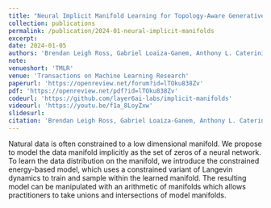 ```yaml
---
title: "Neural Implicit Manifold Learning for Topology-Aware Generative Modelling"
collection: publications
permalink: /publication/2024-01-neural-implicit-manifolds
excerpt: 
date: 2024-01-05
authors: 'Brendan Leigh Ross, Gabriel Loaiza-Ganem, Anthony L. Caterini, <b>Jesse C. Cresswell</b>'
note:
venueshort: 'TMLR'
venue: 'Transactions on Machine Learning Research'
paperurl: 'https://openreview.net/forum?id=lTOku838Zv'
pdf: 'https://openreview.net/pdf?id=lTOku838Zv'
codeurl: 'https://github.com/layer6ai-labs/implicit-manifolds'
videourl: 'https://youtu.be/f1a_8LoyZxw'
slidesurl:
citation: 'Brendan Leigh Ross, Gabriel Loaiza-Ganem, Anthony L. Caterini, and Jesse C. Cresswell. Neural Implicit Manifold Learning for Topology-Aware Generative Modelling. TMLR 2024'
---
```

Natural data is often constrained to a low dimensional manifold. We propose to model the data manifold implicitly as the set of zeros of a neural network. To learn the data distribution on the manifold, we introduce the constrained energy-based model, which uses a constrained variant of Langevin dynamics to train and sample within the learned manifold. The resulting model can be manipulated with an arithmetic of manifolds which allows practitioners to take unions and intersections of model manifolds.